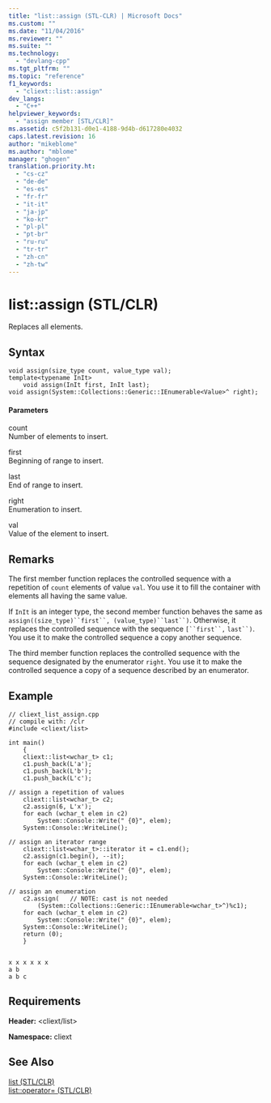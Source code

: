 ```yaml
---
title: "list::assign (STL-CLR) | Microsoft Docs"
ms.custom: ""
ms.date: "11/04/2016"
ms.reviewer: ""
ms.suite: ""
ms.technology: 
  - "devlang-cpp"
ms.tgt_pltfrm: ""
ms.topic: "reference"
f1_keywords: 
  - "cliext::list::assign"
dev_langs: 
  - "C++"
helpviewer_keywords: 
  - "assign member [STL/CLR]"
ms.assetid: c5f2b131-d0e1-4188-9d4b-d617280e4032
caps.latest.revision: 16
author: "mikeblome"
ms.author: "mblome"
manager: "ghogen"
translation.priority.ht: 
  - "cs-cz"
  - "de-de"
  - "es-es"
  - "fr-fr"
  - "it-it"
  - "ja-jp"
  - "ko-kr"
  - "pl-pl"
  - "pt-br"
  - "ru-ru"
  - "tr-tr"
  - "zh-cn"
  - "zh-tw"
---
```

# list::assign (STL/CLR)
Replaces all elements.  
  
## Syntax  
  
```  
void assign(size_type count, value_type val);  
template<typename InIt>  
    void assign(InIt first, InIt last);  
void assign(System::Collections::Generic::IEnumerable<Value>^ right);  
```  
  
#### Parameters  
 count  
 Number of elements to insert.  
  
 first  
 Beginning of range to insert.  
  
 last  
 End of range to insert.  
  
 right  
 Enumeration to insert.  
  
 val  
 Value of the element to insert.  
  
## Remarks  
 The first member function replaces the controlled sequence with a repetition of `count` elements of value `val`. You use it to fill the container with elements all having the same value.  
  
 If `InIt` is an integer type, the second member function behaves the same as `assign((size_type)``first``, (value_type)``last``)`. Otherwise, it replaces the controlled sequence with the sequence `[``first``,` `last``)`. You use it to make the controlled sequence a copy another sequence.  
  
 The third member function replaces the controlled sequence with the sequence designated by the enumerator `right`. You use it to make the controlled sequence a copy of a sequence described by an enumerator.  
  
## Example  
  
```  
// cliext_list_assign.cpp   
// compile with: /clr   
#include <cliext/list>   
  
int main()   
    {   
    cliext::list<wchar_t> c1;   
    c1.push_back(L'a');   
    c1.push_back(L'b');   
    c1.push_back(L'c');   
  
// assign a repetition of values   
    cliext::list<wchar_t> c2;   
    c2.assign(6, L'x');   
    for each (wchar_t elem in c2)   
        System::Console::Write(" {0}", elem);   
    System::Console::WriteLine();   
  
// assign an iterator range   
    cliext::list<wchar_t>::iterator it = c1.end();   
    c2.assign(c1.begin(), --it);   
    for each (wchar_t elem in c2)   
        System::Console::Write(" {0}", elem);   
    System::Console::WriteLine();   
  
// assign an enumeration   
    c2.assign(   // NOTE: cast is not needed   
        (System::Collections::Generic::IEnumerable<wchar_t>^)%c1);   
    for each (wchar_t elem in c2)   
        System::Console::Write(" {0}", elem);   
    System::Console::WriteLine();   
    return (0);   
    }  
  
```  
  
```Output  
x x x x x x  
a b  
a b c  
```  
  
## Requirements  
 **Header:** \<cliext/list>  
  
 **Namespace:** cliext  
  
## See Also  
 [list (STL/CLR)](../dotnet/list-stl-clr.md)   
 [list::operator= (STL/CLR)](../dotnet/list-operator-assign-stl-clr.md)